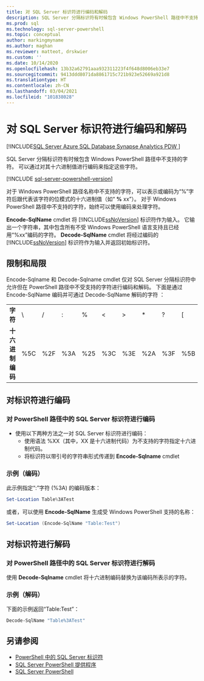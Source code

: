 ```yaml
---
title: 对 SQL Server 标识符进行编码和解码
description: SQL Server 分隔标识符有时候包含 Windows PowerShell 路径中不支持的字符。 了解如何在 SQL Server 分隔标识符中用十六进制值来表示这些字符。
ms.prod: sql
ms.technology: sql-server-powershell
ms.topic: conceptual
author: markingmyname
ms.author: maghan
ms.reviewer: matteot, drskwier
ms.custom: ''
ms.date: 10/14/2020
ms.openlocfilehash: 13b32a62791aaa932311223f4f648d8006eb33e7
ms.sourcegitcommit: 9413ddd8071da8861715c721b923e52669a921d8
ms.translationtype: HT
ms.contentlocale: zh-CN
ms.lasthandoff: 03/04/2021
ms.locfileid: "101838028"
---
```

# <a name="encode-and-decode-sql-server-identifiers"></a>对 SQL Server 标识符进行编码和解码

[!INCLUDE[SQL Server Azure SQL Database Synapse Analytics PDW ](../includes/applies-to-version/sql-asdb-asdbmi-asa-pdw.md)]

SQL Server 分隔标识符有时候包含 Windows PowerShell 路径中不支持的字符。 可以通过对其十六进制值进行编码来指定这些字符。

[!INCLUDE [sql-server-powershell-version](../includes/sql-server-powershell-version.md)]

对于 Windows PowerShell 路径名称中不支持的字符，可以表示或编码为“%”字符后跟代表该字符的位模式的十六进制值（如“ **%** xx”）。 对于 Windows PowerShell 路径中不支持的字符，始终可以使用编码来处理字符。

**Encode-SqlName** cmdlet 将 [!INCLUDE[ssNoVersion](../includes/ssnoversion-md.md)] 标识符作为输入。 它输出一个字符串，其中包含所有不受 Windows PowerShell 语言支持且已经用“%xx”编码的字符。 **Decode-SqlName** cmdlet 将经过编码的 [!INCLUDE[ssNoVersion](../includes/ssnoversion-md.md)] 标识符作为输入并返回初始标识符。  

## <a name="limitations-and-restrictions"></a>限制和局限

Encode-Sqlname 和 Decode-Sqlname cmdlet 仅对 SQL Server 分隔标识符中允许但在 PowerShell 路径中不受支持的字符进行编码和解码。 下面是通过 Encode-SqlName 编码并可通过 Decode-SqlName 解码的字符 ：

|||||||||||||
|-|-|-|-|-|-|-|-|-|-|-|-|
|**字符**|\ |/|:|%|\<|>|*|?|[|]|&#124;|  
|**十六进制编码**|%5C|%2F|%3A|%25|%3C|%3E|%2A|%3F|%5B|%5D|%7C|

## <a name="encoding-an-identifier"></a>对标识符进行编码  

### <a name="to-encode-a-sql-server-identifier-in-a-powershell-path"></a>对 PowerShell 路径中的 SQL Server 标识符进行编码

- 使用以下两种方法之一对 SQL Server 标识符进行编码：
    - 使用语法 %XX（其中，XX 是十六进制代码）为不支持的字符指定十六进制代码。
    - 将标识符以带引号的字符串形式传递到 **Encode-Sqlname** cmdlet

### <a name="examples-encoding"></a>示例（编码）

此示例指定“:”字符 (%3A) 的编码版本：

```powershell
Set-Location Table%3ATest
```

或者，可以使用 **Encode-SqlName** 生成受 Windows PowerShell 支持的名称：

```powershell
Set-Location (Encode-SqlName "Table:Test")
```

## <a name="decoding-an-identifier"></a>对标识符进行解码

### <a name="to-decode-a-sql-server-identifier-from-a-powershell-path"></a>对 PowerShell 路径中的 SQL Server 标识符进行解码

使用 **Decode-Sqlname** cmdlet 将十六进制编码替换为该编码所表示的字符。

### <a name="examples-decoding"></a>示例（解码）

下面的示例返回“Table:Test”：

```powershell
Decode-SqlName "Table%3ATest"
```

## <a name="see-also"></a>另请参阅

- [PowerShell 中的 SQL Server 标识符](sql-server-identifiers-in-powershell.md)
- [SQL Server PowerShell 提供程序](sql-server-powershell-provider.md)
- [SQL Server PowerShell](sql-server-powershell.md)  
